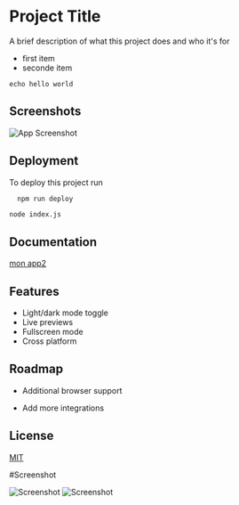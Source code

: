 
# Project Title

A brief description of what this project does and who it's for

- first item
- seconde item

```echo hello world```
## Screenshots

![App Screenshot](https://via.placeholder.com/468x300?text=App+Screenshot+Here)


## Deployment

To deploy this project run

```bash
  npm run deploy
```

```node index.js```
## Documentation

[mon app2](https://github.com/AlexNeige/app2)

## Features

- Light/dark mode toggle
- Live previews
- Fullscreen mode
- Cross platform


## Roadmap

- Additional browser support

- Add more integrations


## License

[MIT](https://choosealicense.com/licenses/mit/)

#Screenshot

![Screenshot](./assets/data/desktop.png)
![Screenshot](./assets/data/mobile.png)

